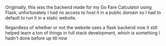 Originially, this was the backend made for my Go Fare Calculator using Flask, 
unfortunately I had no access to host it in a public domain so I had to default
to run it in a static website.

Regardless of whether or not the website uses a flask backend now it still helped learn a ton of things in full stack development, which is something I hadn't done before up till now
